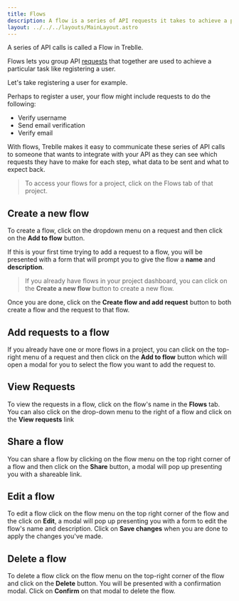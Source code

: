 ```yaml
---
title: Flows
description: A flow is a series of API requests it takes to achieve a particular task.
layout: ../../../layouts/MainLayout.astro
---
```


A series of API calls is called a Flow in Treblle.

Flows lets you group API [requests](/en/dashboard/requests) that together are used to achieve a particular task like registering a user.

Let's take registering a user for example.

Perhaps to register a user, your flow might include requests to do the following:

* Verify username
* Send email verification
* Verify email

With flows, Treblle makes it easy to communicate these series of API calls to someone that wants to integrate with your API as they can see which requests they have to make for each step, what data to be sent and what to expect back.

> To access your flows for a project, click on the Flows tab of that project.

## Create a new flow
To create a flow, click on the dropdown menu on a request and then click on the **Add to flow** button.

If this is your first time trying to add a request to a flow, you will be presented with a form that will prompt you to give the flow a **name** and **description**.

> If you already have flows in your project dashboard, you can click on the **Create a new flow** button to create a new flow.

Once you are done, click on the **Create flow and add request** button to both create a flow and the request to that flow.

## Add requests to a flow
If you already have one or more flows in a project, you can click on the top-right menu of a request and then click on the **Add to flow** button which will open a modal for you to select the flow you want to add the request to.

## View Requests
To view the requests in a flow, click on the flow's name in the **Flows** tab. You can also click on the drop-down menu to the right of a flow and click on the **View requests** link

## Share a flow
You can share a flow by clicking on the flow menu on the top right corner of a flow and then click on the **Share** button, a modal will pop up presenting you with a shareable link.

## Edit a flow
To edit a flow click on the flow menu on the top right corner of the flow and the click on **Edit**, a modal will pop up presenting you with a form to edit the flow's name and description. Click on **Save changes** when you are done to apply the changes you've made.

## Delete a flow
To delete a flow click on the flow menu on the top-right corner of the flow and click on the **Delete** button. You will be presented with a confirmation modal. Click on **Confirm** on that modal to delete the flow.
